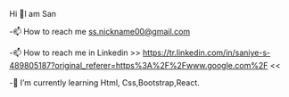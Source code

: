   Hi 👋I am San

-📫 How to reach me ss.nickname00@gmail.com

-📫 How to reach me in Linkedin >> https://tr.linkedin.com/in/saniye-s-489805187?original_referer=https%3A%2F%2Fwww.google.com%2F <<

-🌱 I’m currently learning Html, Css,Bootstrap,React.
